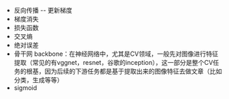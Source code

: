 
- 反向传播 -- 更新梯度
- 梯度消失
- 损失函数
- 交叉熵
- 绝对误差
- 骨干网 backbone：在神经网络中，尤其是CV领域，一般先对图像进行特征提取（常见的有vggnet，resnet，谷歌的inception），这一部分是整个CV任务的根基，因为后续的下游任务都是基于提取出来的图像特征去做文章（比如分类，生成等等）
- sigmoid

